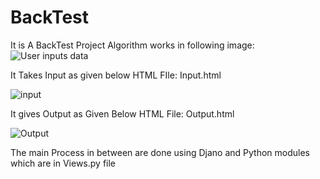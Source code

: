 # BackTest

It is A BackTest Project Algorithm works in following image:
![User inputs data](https://user-images.githubusercontent.com/52611925/236632492-b0be5be1-eff5-48d8-b2e0-c40fb347b48d.png)

It Takes Input as given below HTML FIle:
Input.html

![input](https://user-images.githubusercontent.com/52611925/236632542-d2f0c18d-ec58-4848-8ec8-cecd6977deae.png)

It gives Output as Given Below HTML File:
Output.html

![Output](https://user-images.githubusercontent.com/52611925/236632610-602c753f-c078-4eba-9520-3b78d9853c65.png)


The main Process in between are done using Djano and Python modules which are in Views.py file
